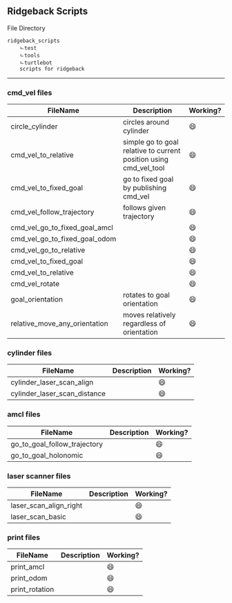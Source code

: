 ## Ridgeback Scripts 

File Directory 
```angular2html
ridgeback_scripts
    ㄴtest
    ㄴtools
    ㄴturtlebot
    scripts for ridgeback
```
------------
### cmd_vel files 
FileName | Description | Working? 
---------| ----------- | ---------|
circle_cylinder| circles around cylinder |:smile:|
cmd_vel_to_relative|simple go to goal relative to current position using cmd_vel_tool|:smile:|
cmd_vel_to_fixed_goal|go to fixed goal by publishing cmd_vel|:smile:|
cmd_vel_follow_trajectory| follows given trajectory | :smile: |
cmd_vel_go_to_fixed_goal_amcl| | :smile: |
cmd_vel_go_to_fixed_goal_odom| | :smile: |
cmd_vel_go_to_relative| | :smile: |
cmd_vel_to_fixed_goal| | :smile: |
cmd_vel_to_relative| | :smile: |
cmd_vel_rotate| | :smile: |
goal_orientation| rotates to goal orientation |:smile: |
relative_move_any_orientation | moves relatively regardless of orientation | :smile: |

### cylinder files
FileName | Description | Working? 
---------| ----------- | ---------|
cylinder_laser_scan_align| | :smile: |
cylinder_laser_scan_distance| | :smile: |

### amcl files
FileName | Description | Working? 
---------| ----------- | ---------|
go_to_goal_follow_trajectory| | :smile: |
go_to_goal_holonomic| | :smile: |

### laser scanner files
FileName | Description | Working? 
---------| ----------- | ---------|
laser_scan_align_right| | :smile: |
laser_scan_basic| | :smile: |

### print files
FileName | Description | Working? 
---------| ----------- | ---------|
print_amcl| | :smile: |
print_odom| | :smile: |
print_rotation| | :smile: |
